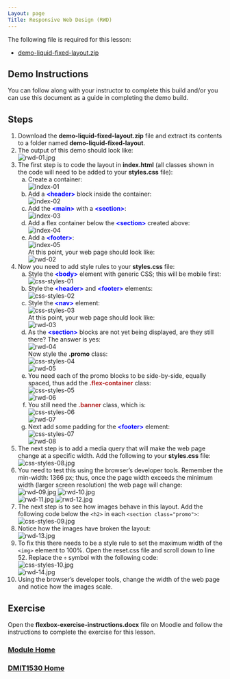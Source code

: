 ```yaml
---
Layout: page
Title: Responsive Web Design (RWD)
---
```

<style>
    .css-class{
        color: firebrick;
        font-weight: bold;
    }
    .html-class{
        color: blue;
        font-weight: bold;
    }
</style>

The following file is required for this lesson:
* [demo-liquid-fixed-layout.zip](files/demo-liquid-fixed-layout.zip)

## Demo Instructions
You can follow along with your instructor to complete this build and/or you can use this document as a guide in completing the demo build.

## Steps
1.	Download the **demo-liquid-fixed-layout.zip** file and extract its contents to a folder named **demo-liquid-fixed-layout**.
2.	The output of this demo should look like:<br>
![rwd-01.jpg](files/rwd-01.jpg)
3.	The first step is to code the layout in **index.html** (all classes shown in the code will need to be added to your **styles.css** file):<br>
    <ol type="a">
        <li>Create a container:<br>
        <img src="files/index-01.jpg" alt="index-01">
        </li>
        <li>Add a <span class="html-class">&lt;header&gt;</span> block inside the container:<br>
        <img src="files/index-02.jpg" alt="index-02">
        </li>
        <li>Add the <span class="html-class">&lt;main&gt;</span> with a <span class="html-class">&lt;section&gt;</span>:<br>
        <img src="files/index-03.jpg" alt="index-03">
        </li>
        <li>Add a flex container below the <span class="html-class">&lt;section&gt;</span> created above:<br>
        <img src="files/index-04.jpg" alt="index-04">
        </li>
        <li>Add a <span class="html-class">&lt;footer&gt;</span>:<br>
        <img src="files/index-05.jpg" alt="index-05"><br>
        At this point, your web page should look like:<br>
        <img src="files/rwd-02.jpg" alt="rwd-02">
        </li>
    </ol>
4.	Now you need to add style rules to your **styles.css** file:<br>
    <ol type="a">
        <li>Style the <span class="html-class">&lt;body&gt;</span> element with generic CSS; this will be mobile first:<br>
        <img src="files/css-styles-01.jpg" alt="css-styles-01">
        </li>
        <li>Style the <span class="html-class">&lt;header&gt;</span> and <span class="html-class">&lt;footer&gt;</span> elements:<br>
        <img src="files/css-styles-02.jpg" alt="css-styles-02">
        </li>
        <li>Style the <span class="html-class">&lt;nav&gt;</span> element:<br>
        <img src="files/css-styles-03.jpg" alt="css-styles-03"><br>
        At this point, your web page should look like:<br>
        <img src="files/rwd-03.jpg" alt="rwd-03">
        </li>
        <li>As the <span class="html-class">&lt;section&gt;</span> blocks are not yet being displayed, are they still there? The answer is yes:<br>
        <img src="files/rwd-04.jpg" alt="rwd-04"><br>
        Now style the <b>.promo</b> class:<br>
        <img src="files/css-styles-04.jpg" alt="css-styles-04"><br>
        <img src="files/rwd-05.jpg" alt="rwd-05">
        </li>
        <li>You need each of the promo blocks to be side-by-side, equally spaced, thus add the <span class="css-class">.flex-container</span> class:<br>
        <img src="files/css-styles-05.jpg" alt="css-styles-05"><br>
        <img src="files/rwd-06.jpg" alt="rwd-06">
        </li>
        <li>You still need the <span class="css-class">.banner</span> class, which is:<br>
        <img src="files/css-styles-06.jpg" alt="css-styles-06"><br>
        <img src="files/rwd-07.jpg" alt="rwd-07">
        </li>
        <li>Next add some padding for the <span class="html-class">&lt;footer&gt;</span> element:<br>
        <img src="files/css-styles-07.jpg" alt="css-styles-07"><br>
        <img src="files/rwd-08.jpg" alt="rwd-08">
        </li>
    </ol>
5.	The next step is to add a media query that will make the web page change at a specific width. Add the following to your **styles.css** file:<br>
![css-styles-08.jpg](files/css-styles-08.jpg)
6.	You need to test this using the browser’s developer tools. Remember the min-width: 1366 px; thus, once the page width exceeds the minimum width (larger screen resolution) the web page will change:<br>
![rwd-09.jpg](files/rwd-09.jpg)&nbsp;![rwd-10.jpg](files/rwd-10.jpg)<br>
![rwd-11.jpg](files/rwd-11.jpg)&nbsp;![rwd-12.jpg](files/rwd-12.jpg)<br>
7.	The next step is to see how images behave in this layout. Add the following code below the `<h2>` in each `<section class="promo">`:<br>
![css-styles-09.jpg](files/css-styles-09.jpg)
8.	Notice how the images have broken the layout:<br>
![rwd-13.jpg](files/rwd-13.jpg)
9.	To fix this there needs to be a style rule to set the maximum width of the `<img>` element to 100%. Open the reset.css file and scroll down to line 52. Replace the `÷` symbol with the following code:<br>
![css-styles-10.jpg](files/css-styles-10.jpg)<br>
![rwd-14.jpg](files/rwd-14.jpg)
10.	Using the browser’s developer tools, change the width of the web page and notice how the images scale.

## Exercise
Open the **flexbox-exercise-instructions.docx** file on Moodle and follow the instructions to complete the exercise for this lesson.

### [Module Home](../module1.md)
### [DMIT1530 Home](../../)
